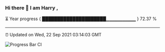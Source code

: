 ### Hi there 👋 I am Harry , 

⏳ Year progress { █████████████████████▁▁▁▁▁▁▁▁▁ } 72.37 %

---

⏰ Updated on Wed, 22 Sep 2021 03:14:03 GMT

![Progress Bar CI](https://github.com/duykhang68/duykhang68/workflows/Progress%20Bar%20CI/badge.svg)
